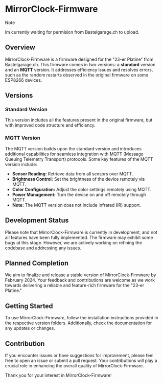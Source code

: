 # MirrorClock-Firmware
> [!NOTE]  
> Im currently waiting for permision from Bastelgarage.ch to upload.
## Overview
MirrorClock-Firmware is a firmware designed for the "23-er Platine" from Bastelgarage.ch. This firmware comes in two versions: a **standard** version and an **MQTT** version. It addresses efficiency issues and resolves errors, such as the random restarts observed in the original firmware on some ESP8266 devices.

## Versions
### Standard Version
This version includes all the features present in the original firmware, but with improved code structure and efficiency.

### MQTT Version
The MQTT version builds upon the standard version and introduces additional capabilities for seamless integration with MQTT (Message Queuing Telemetry Transport) protocols. Some key features of the MQTT version include:

- **Sensor Reading:** Retrieve data from all sensors over MQTT.
- **Brightness Control:** Set the brightness of the device remotely via MQTT.
- **Color Configuration:** Adjust the color settings remotely using MQTT.
- **Power Management:** Turn the device on and off remotely through MQTT.
- **Note:** The MQTT version does not include Infrared (IR) support.

## Development Status
Please note that MirrorClock-Firmware is currently in development, and not all features have been fully implemented. The firmware may exhibit some bugs at this stage. However, we are actively working on refining the codebase and addressing any issues.

## Planned Completion
We aim to finalize and release a stable version of MirrorClock-Firmware by February 2024. Your feedback and contributions are welcome as we work towards delivering a reliable and feature-rich firmware for the "23-er Platine."

## Getting Started
To use MirrorClock-Firmware, follow the installation instructions provided in the respective version folders. Additionally, check the documentation for any updates or changes.

## Contribution
If you encounter issues or have suggestions for improvement, please feel free to open an issue or submit a pull request. Your contributions will play a crucial role in enhancing the overall quality of MirrorClock-Firmware.

Thank you for your interest in MirrorClock-Firmware!
